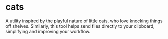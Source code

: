 # cats
A utility inspired by the playful nature of little cats, who love knocking things off shelves. Similarly, this tool helps send files directly to your clipboard, simplifying and improving your workflow.
